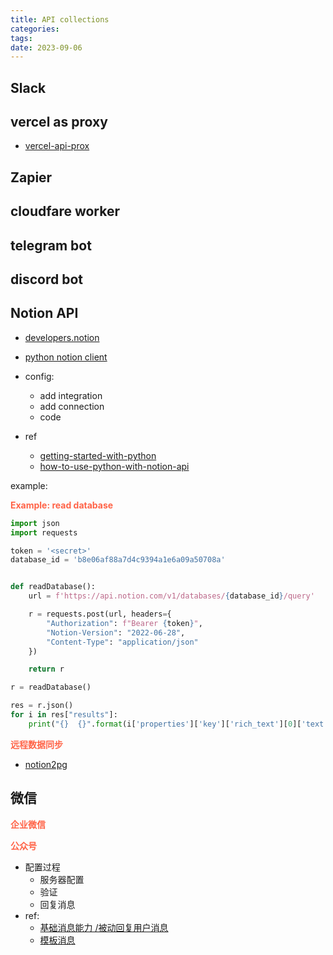```yaml
---
title: API collections
categories: 
tags: 
date: 2023-09-06
---
```


## Slack

## vercel  as proxy

- [vercel-api-prox](https://github.com/souying/vercel-api-proxy)

## Zapier

## cloudfare worker

## telegram bot

## discord bot 

## Notion API

- [developers.notion](https://developers.notion.com/)
- [python notion client](https://github.com/ramnes/notion-sdk-py)

- config:
    - add integration
    - add connection 
    - code
- ref
    - [getting-started-with-python](https://www.pynotion.com/getting-started-with-python)
    - [how-to-use-python-with-notion-api](https://dev.to/mihaiandrei97/how-to-use-python-with-notion-api-1n61)

example:

**<font color='Tomato'>Example: read database</font>**

```python
import json
import requests

token = '<secret>'
database_id = 'b8e06af88a7d4c9394a1e6a09a50708a'


def readDatabase():
    url = f'https://api.notion.com/v1/databases/{database_id}/query'

    r = requests.post(url, headers={
        "Authorization": f"Bearer {token}",
        "Notion-Version": "2022-06-28",
        "Content-Type": "application/json"
    })

    return r

r = readDatabase()

res = r.json()
for i in res["results"]:
    print("{}  {}".format(i['properties']['key']['rich_text'][0]['text']['content'], i['properties']['Name']['title'][0]['text']['content']))

```

**<font color='Tomato'>远程数据同步</font>**

- [notion2pg](https://github.com/aaugustin/notion2pg/tree/main)

## 微信



**<font color='Tomato'>企业微信</font>**

**<font color='Tomato'>公众号</font>**

- 配置过程
    - 服务器配置
    - 验证
    - 回复消息
- ref:
    - [基础消息能力 /被动回复用户消息](https://developers.weixin.qq.com/doc/offiaccount/Message_Management/Passive_user_reply_message.html)
    - [模板消息](https://developers.weixin.qq.com/doc/offiaccount/Message_Management/Template_Message_Interface.html)